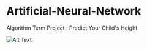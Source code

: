 # Artificial-Neural-Network
Algorithm Term Project : Predict Your Child's Height

![Alt Text](https://github.com/PhilipBox/Artificial-Neural-Network/blob/master/ANN/Demo.gif)
